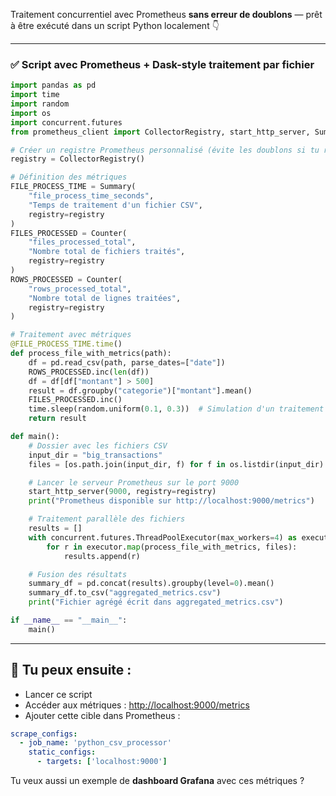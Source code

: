 Traitement concurrentiel avec Prometheus **sans erreur de doublons** — prêt à être exécuté dans un script Python localement 👇

---

### ✅ **Script avec Prometheus + Dask-style traitement par fichier**

```python
import pandas as pd
import time
import random
import os
import concurrent.futures
from prometheus_client import CollectorRegistry, start_http_server, Summary, Counter, generate_latest

# Créer un registre Prometheus personnalisé (évite les doublons si tu réexécutes le script)
registry = CollectorRegistry()

# Définition des métriques
FILE_PROCESS_TIME = Summary(
    "file_process_time_seconds", 
    "Temps de traitement d'un fichier CSV", 
    registry=registry
)
FILES_PROCESSED = Counter(
    "files_processed_total", 
    "Nombre total de fichiers traités", 
    registry=registry
)
ROWS_PROCESSED = Counter(
    "rows_processed_total", 
    "Nombre total de lignes traitées", 
    registry=registry
)

# Traitement avec métriques
@FILE_PROCESS_TIME.time()
def process_file_with_metrics(path):
    df = pd.read_csv(path, parse_dates=["date"])
    ROWS_PROCESSED.inc(len(df))
    df = df[df["montant"] > 500]
    result = df.groupby("categorie")["montant"].mean()
    FILES_PROCESSED.inc()
    time.sleep(random.uniform(0.1, 0.3))  # Simulation d'un traitement
    return result

def main():
    # Dossier avec les fichiers CSV
    input_dir = "big_transactions"
    files = [os.path.join(input_dir, f) for f in os.listdir(input_dir) if f.endswith(".csv")]

    # Lancer le serveur Prometheus sur le port 9000
    start_http_server(9000, registry=registry)
    print("Prometheus disponible sur http://localhost:9000/metrics")

    # Traitement parallèle des fichiers
    results = []
    with concurrent.futures.ThreadPoolExecutor(max_workers=4) as executor:
        for r in executor.map(process_file_with_metrics, files):
            results.append(r)

    # Fusion des résultats
    summary_df = pd.concat(results).groupby(level=0).mean()
    summary_df.to_csv("aggregated_metrics.csv")
    print("Fichier agrégé écrit dans aggregated_metrics.csv")

if __name__ == "__main__":
    main()
```

---

## 🧪 Tu peux ensuite :
- Lancer ce script
- Accéder aux métriques : [http://localhost:9000/metrics](http://localhost:9000/metrics)
- Ajouter cette cible dans Prometheus :

```yaml
scrape_configs:
  - job_name: 'python_csv_processor'
    static_configs:
      - targets: ['localhost:9000']
```

Tu veux aussi un exemple de **dashboard Grafana** avec ces métriques ?